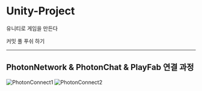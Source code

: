 # Unity-Project
유니티로 게임을 만든다

커밋 풀 푸쉬 하기

---
## PhotonNetwork & PhotonChat & PlayFab 연결 과정   
![PhotonConnect1](https://drive.google.com/uc?export=view&id=1oL-mmjmCgdyl8P8My4MaNHJFgq5-JQHz)
![PhotonConnect2](https://drive.google.com/uc?export=view&id=1anRfcLVgx86pvEYS3RUqlCLzppGlJGea)


